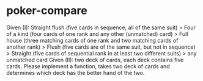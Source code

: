 poker-compare
=============

Given (I): Straight flush (five cards in sequence, all of the same suit) > Four of a kind (four cards of one rank and any other (unmatched) card) > Full house (three matching cards of one rank and two matching cards of another rank) > Flush (five cards are of the same suit, but not in sequence) > Straight (five cards of sequential rank in at least two different suits) > any unmatched card Given (II): two deck of cards, each deck contains five cards. Please implement a function, takes two deck of cards and determines which deck has the better hand of the two.
